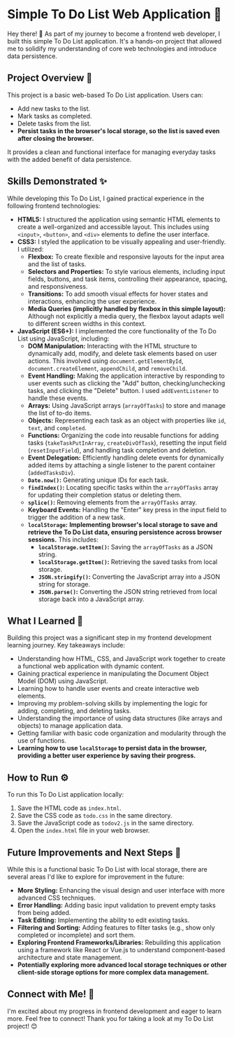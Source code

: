 # Simple To Do List Web Application 📝

Hey there! 👋 As part of my journey to become a frontend web developer, I built this simple To Do List application. It's a hands-on project that allowed me to solidify my understanding of core web technologies and introduce data persistence.

## Project Overview 🎯

This project is a basic web-based To Do List application. Users can:

* Add new tasks to the list.
* Mark tasks as completed.
* Delete tasks from the list.
* **Persist tasks in the browser's local storage, so the list is saved even after closing the browser.**

It provides a clean and functional interface for managing everyday tasks with the added benefit of data persistence.

## Skills Demonstrated ✨

While developing this To Do List, I gained practical experience in the following frontend technologies:

* **HTML5:** I structured the application using semantic HTML elements to create a well-organized and accessible layout. This includes using `<input>`, `<button>`, and `<div>` elements to define the user interface.
* **CSS3:** I styled the application to be visually appealing and user-friendly. I utilized:
    * **Flexbox:** To create flexible and responsive layouts for the input area and the list of tasks.
    * **Selectors and Properties:** To style various elements, including input fields, buttons, and task items, controlling their appearance, spacing, and responsiveness.
    * **Transitions:** To add smooth visual effects for hover states and interactions, enhancing the user experience.
    * **Media Queries (implicitly handled by flexbox in this simple layout):** Although not explicitly a media query, the flexbox layout adapts well to different screen widths in this context.
* **JavaScript (ES6+):** I implemented the core functionality of the To Do List using JavaScript, including:
    * **DOM Manipulation:** Interacting with the HTML structure to dynamically add, modify, and delete task elements based on user actions. This involved using `document.getElementById`, `document.createElement`, `appendChild`, and `removeChild`.
    * **Event Handling:** Making the application interactive by responding to user events such as clicking the "Add" button, checking/unchecking tasks, and clicking the "Delete" button. I used `addEventListener` to handle these events.
    * **Arrays:** Using JavaScript arrays (`arrayOfTasks`) to store and manage the list of to-do items.
    * **Objects:** Representing each task as an object with properties like `id`, `text`, and `completed`.
    * **Functions:** Organizing the code into reusable functions for adding tasks (`takeTaskPutInArray`, `createDivOfTask`), resetting the input field (`resetInputField`), and handling task completion and deletion.
    * **Event Delegation:** Efficiently handling delete events for dynamically added items by attaching a single listener to the parent container (`addedTasksDiv`).
    * **`Date.now()`:** Generating unique IDs for each task.
    * **`findIndex()`:** Locating specific tasks within the `arrayOfTasks` array for updating their completion status or deleting them.
    * **`splice()`:** Removing elements from the `arrayOfTasks` array.
    * **Keyboard Events:** Handling the "Enter" key press in the input field to trigger the addition of a new task.
    * **`localStorage`:** **Implementing browser's local storage to save and retrieve the To Do List data, ensuring persistence across browser sessions.** This includes:
        * **`localStorage.setItem()`:** Saving the `arrayOfTasks` as a JSON string.
        * **`localStorage.getItem()`:** Retrieving the saved tasks from local storage.
        * **`JSON.stringify()`:** Converting the JavaScript array into a JSON string for storage.
        * **`JSON.parse()`:** Converting the JSON string retrieved from local storage back into a JavaScript array.

## What I Learned 🧠

Building this project was a significant step in my frontend development learning journey. Key takeaways include:

* Understanding how HTML, CSS, and JavaScript work together to create a functional web application with dynamic content.
* Gaining practical experience in manipulating the Document Object Model (DOM) using JavaScript.
* Learning how to handle user events and create interactive web elements.
* Improving my problem-solving skills by implementing the logic for adding, completing, and deleting tasks.
* Understanding the importance of using data structures (like arrays and objects) to manage application data.
* Getting familiar with basic code organization and modularity through the use of functions.
* **Learning how to use `localStorage` to persist data in the browser, providing a better user experience by saving their progress.**

## How to Run ⚙️

To run this To Do List application locally:

1.  Save the HTML code as `index.html`.
2.  Save the CSS code as `todo.css` in the same directory.
3.  Save the JavaScript code as `todov2.js` in the same directory.
4.  Open the `index.html` file in your web browser.

## Future Improvements and Next Steps 🌱

While this is a functional basic To Do List with local storage, there are several areas I'd like to explore for improvement in the future:

* **More Styling:** Enhancing the visual design and user interface with more advanced CSS techniques.
* **Error Handling:** Adding basic input validation to prevent empty tasks from being added.
* **Task Editing:** Implementing the ability to edit existing tasks.
* **Filtering and Sorting:** Adding features to filter tasks (e.g., show only completed or incomplete) and sort them.
* **Exploring Frontend Frameworks/Libraries:** Rebuilding this application using a framework like React or Vue.js to understand component-based architecture and state management.
* **Potentially exploring more advanced local storage techniques or other client-side storage options for more complex data management.**

## Connect with Me! 🔗

I'm excited about my progress in frontend development and eager to learn more. Feel free to connect!
Thank you for taking a look at my To Do List project! 😊